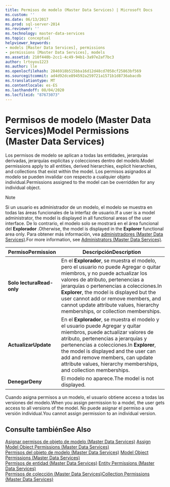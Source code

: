 ```yaml
---
title: Permisos de modelo (Master Data Services) | Microsoft Docs
ms.custom: ''
ms.date: 06/13/2017
ms.prod: sql-server-2014
ms.reviewer: ''
ms.technology: master-data-services
ms.topic: conceptual
helpviewer_keywords:
- models [Master Data Services], permissions
- permissions [Master Data Services], models
ms.assetid: 210f440b-2cc1-4c49-94b1-3a97e2af7bc3
author: lrtoyou1223
ms.author: lle
ms.openlocfilehash: 2846918b515bba16d12d48cd7058cf25863bf569
ms.sourcegitcommit: ad4d92dce894592a259721a1571b1d8736abacdb
ms.translationtype: MT
ms.contentlocale: es-ES
ms.lasthandoff: 08/04/2020
ms.locfileid: "87673073"
---
```

# <a name="model-permissions-master-data-services"></a><span data-ttu-id="3b749-102">Permisos de modelo (Master Data Services)</span><span class="sxs-lookup"><span data-stu-id="3b749-102">Model Permissions (Master Data Services)</span></span>
  <span data-ttu-id="3b749-103">Los permisos de modelo se aplican a todas las entidades, jerarquías derivadas, jerarquías explícitas y colecciones dentro del modelo.</span><span class="sxs-lookup"><span data-stu-id="3b749-103">Model permissions apply to all entities, derived hierarchies, explicit hierarchies, and collections that exist within the model.</span></span> <span data-ttu-id="3b749-104">Los permisos asignados al modelo se pueden invalidar con respecto a cualquier objeto individual.</span><span class="sxs-lookup"><span data-stu-id="3b749-104">Permissions assigned to the model can be overridden for any individual object.</span></span>  
  
> [!NOTE]  
>  <span data-ttu-id="3b749-105">Si un usuario es administrador de un modelo, el modelo se muestra en todas las áreas funcionales de la interfaz de usuario.</span><span class="sxs-lookup"><span data-stu-id="3b749-105">If a user is a model administrator, the model is displayed in all functional areas of the user interface.</span></span> <span data-ttu-id="3b749-106">De lo contrario, el modelo solo se mostrará en el área funcional del **Explorador** .</span><span class="sxs-lookup"><span data-stu-id="3b749-106">Otherwise, the model is displayed in the **Explorer** functional area only.</span></span> <span data-ttu-id="3b749-107">Para obtener más información, vea [administradores &#40;Master Data Services&#41;](administrators-master-data-services.md).</span><span class="sxs-lookup"><span data-stu-id="3b749-107">For more information, see [Administrators &#40;Master Data Services&#41;](administrators-master-data-services.md).</span></span>  
  
|<span data-ttu-id="3b749-108">Permiso</span><span class="sxs-lookup"><span data-stu-id="3b749-108">Permission</span></span>|<span data-ttu-id="3b749-109">Descripción</span><span class="sxs-lookup"><span data-stu-id="3b749-109">Description</span></span>|  
|----------------|-----------------|  
|<span data-ttu-id="3b749-110">**Solo lectura**</span><span class="sxs-lookup"><span data-stu-id="3b749-110">**Read-only**</span></span>|<span data-ttu-id="3b749-111">En el **Explorador**, se muestra el modelo, pero el usuario no puede Agregar o quitar miembros, y no puede actualizar los valores de atributo, pertenencias a jerarquías o pertenencias a colecciones.</span><span class="sxs-lookup"><span data-stu-id="3b749-111">In **Explorer**, the model is displayed but the user cannot add or remove members, and cannot update attribute values, hierarchy memberships, or collection memberships.</span></span>|  
|<span data-ttu-id="3b749-112">**Actualizar**</span><span class="sxs-lookup"><span data-stu-id="3b749-112">**Update**</span></span>|<span data-ttu-id="3b749-113">En el **Explorador**, se muestra el modelo y el usuario puede Agregar y quitar miembros, puede actualizar valores de atributo, pertenencias a jerarquías y pertenencias a colecciones.</span><span class="sxs-lookup"><span data-stu-id="3b749-113">In **Explorer**, the model is displayed and the user can add and remove members, can update attribute values, hierarchy memberships, and collection memberships.</span></span>|  
|<span data-ttu-id="3b749-114">**Denegar**</span><span class="sxs-lookup"><span data-stu-id="3b749-114">**Deny**</span></span>|<span data-ttu-id="3b749-115">El modelo no aparece.</span><span class="sxs-lookup"><span data-stu-id="3b749-115">The model is not displayed.</span></span>|  
  
 <span data-ttu-id="3b749-116">Cuando asigna permisos a un modelo, el usuario obtiene acceso a todas las versiones del modelo.</span><span class="sxs-lookup"><span data-stu-id="3b749-116">When you assign permission to a model, the user gets access to all versions of the model.</span></span> <span data-ttu-id="3b749-117">No puede asignar el permiso a una versión individual.</span><span class="sxs-lookup"><span data-stu-id="3b749-117">You cannot assign permission to an individual version.</span></span>  
  
## <a name="see-also"></a><span data-ttu-id="3b749-118">Consulte también</span><span class="sxs-lookup"><span data-stu-id="3b749-118">See Also</span></span>  
 <span data-ttu-id="3b749-119">[Asignar permisos de objeto de modelo &#40;Master Data Services&#41;](../../2014/master-data-services/assign-model-object-permissions-master-data-services.md) </span><span class="sxs-lookup"><span data-stu-id="3b749-119">[Assign Model Object Permissions &#40;Master Data Services&#41;](../../2014/master-data-services/assign-model-object-permissions-master-data-services.md) </span></span>  
 <span data-ttu-id="3b749-120">[Permisos del objeto de modelo &#40;Master Data Services&#41;](../../2014/master-data-services/model-object-permissions-master-data-services.md) </span><span class="sxs-lookup"><span data-stu-id="3b749-120">[Model Object Permissions &#40;Master Data Services&#41;](../../2014/master-data-services/model-object-permissions-master-data-services.md) </span></span>  
 <span data-ttu-id="3b749-121">[Permisos de entidad &#40;Master Data Services&#41;](../../2014/master-data-services/entity-permissions-master-data-services.md) </span><span class="sxs-lookup"><span data-stu-id="3b749-121">[Entity Permissions &#40;Master Data Services&#41;](../../2014/master-data-services/entity-permissions-master-data-services.md) </span></span>  
 [<span data-ttu-id="3b749-122">Permisos de colección &#40;Master Data Services&#41;</span><span class="sxs-lookup"><span data-stu-id="3b749-122">Collection Permissions &#40;Master Data Services&#41;</span></span>](../../2014/master-data-services/collection-permissions-master-data-services.md)  
  
  
